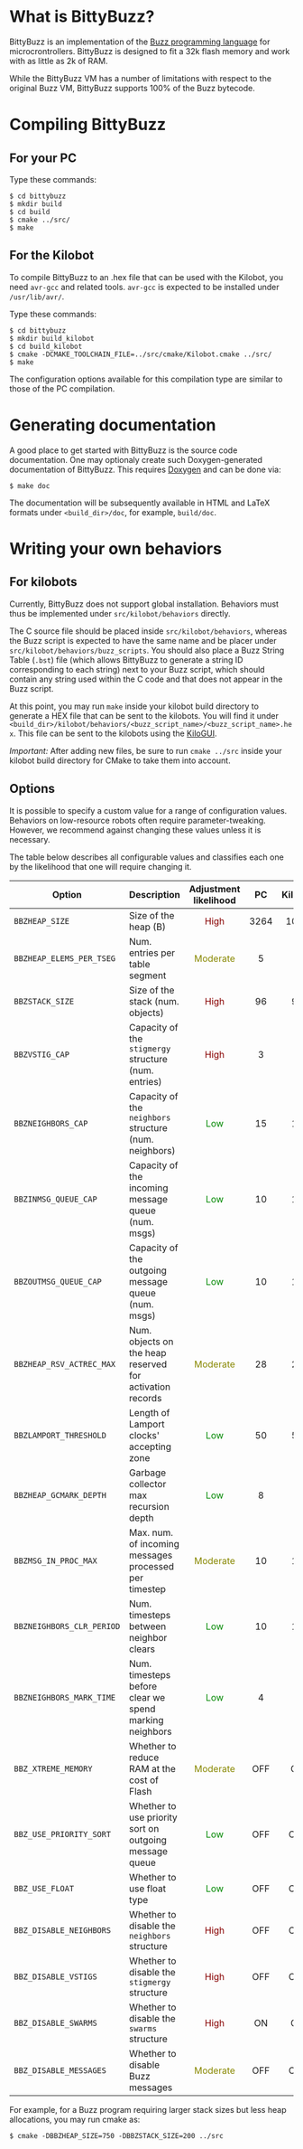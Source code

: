 What is BittyBuzz?
==================

BittyBuzz is an implementation of the
[Buzz programming language](http://the.swarming.buzz) for
microcrontrollers. BittyBuzz is designed to fit a 32k flash memory and
work with as little as 2k of RAM.

While the BittyBuzz VM has a number of limitations with respect to the
original Buzz VM, BittyBuzz supports 100% of the Buzz bytecode.

Compiling BittyBuzz
===================

For your PC
-----------

Type these commands:

    $ cd bittybuzz
    $ mkdir build
    $ cd build
    $ cmake ../src/
    $ make

For the Kilobot
---------------

To compile BittyBuzz to an .hex file that can be used with the
Kilobot, you need `avr-gcc` and related tools. `avr-gcc` is expected to be
installed under `/usr/lib/avr/`.

Type these commands:

    $ cd bittybuzz
    $ mkdir build_kilobot
    $ cd build_kilobot
    $ cmake -DCMAKE_TOOLCHAIN_FILE=../src/cmake/Kilobot.cmake ../src/
    $ make

The configuration options available for this compilation type are similar
to those of the PC compilation.

Generating documentation
========================

A good place to get started with BittyBuzz is the source code documentation.
One may optionaly create such Doxygen-generated documentation of BittyBuzz.
This requires [Doxygen](http://www.stack.nl/~dimitri/doxygen/) and can be done via:

    $ make doc

The documentation will be subsequently available in HTML and LaTeX formats
under `<build_dir>/doc`, for example, `build/doc`.

Writing your own behaviors
==========================

For kilobots
------------

Currently, BittyBuzz does not support global installation. Behaviors must thus be
implemented under `src/kilobot/behaviors` directly.

The C source file should be placed inside `src/kilobot/behaviors`,
whereas the Buzz script is expected to have the same name and be
placer under `src/kilobot/behaviors/buzz_scripts`. You should also place a
Buzz String Table (`.bst`) file (which allows BittyBuzz to generate a
string ID corresponding to each string) next to your Buzz script, which
should contain any string used within the C code and that does not appear
in the Buzz script.

At this point, you may run `make` inside your kilobot build directory to
generate a HEX file that can be sent to the kilobots. You will find it
under `<build_dir>/kilobot/behaviors/<buzz_script_name>/<buzz_script_name>.hex`.
This file can be sent to the kilobots using the
[KiloGUI](https://www.kilobotics.com/download).

_Important:_ After adding new files, be sure to run `cmake ../src` inside
your kilobot build directory for CMake to take them into account.

Options
-------

It is possible to specify a custom value for a range of configuration values.
Behaviors on low-resource robots often require parameter-tweaking. However, we
recommend against changing these values unless it is necessary.

The table below describes all configurable values and classifies each one by
the likelihood that one will require changing it.

|          Option           |                        Description                        |          Adjustment likelihood           |  PC  | Kilobot |
|---------------------------|-----------------------------------------------------------|:----------------------------------------:|:----:|:-------:|
| `BBZHEAP_SIZE`            | Size of the heap (B)                                      | <span style="color:#800">High</span>     | 3264 | 1088    |
| `BBZHEAP_ELEMS_PER_TSEG`  | Num. entries per table segment                            | <span style="color:#880">Moderate</span> | 5    | 5       |
| `BBZSTACK_SIZE`           | Size of the stack (num. objects)                          | <span style="color:#800">High</span>     | 96   | 96      |
| `BBZVSTIG_CAP`            | Capacity of the `stigmergy` structure (num. entries)      | <span style="color:#800">High</span>     | 3    | 3       |
| `BBZNEIGHBORS_CAP`        | Capacity of the `neighbors` structure (num. neighbors)    | <span style="color:#080">Low</span>      | 15   | 15      |
| `BBZINMSG_QUEUE_CAP`      | Capacity of the incoming message queue (num. msgs)        | <span style="color:#080">Low</span>      | 10   | 10      |
| `BBZOUTMSG_QUEUE_CAP`     | Capacity of the outgoing message queue (num. msgs)        | <span style="color:#080">Low</span>      | 10   | 10      |
| `BBZHEAP_RSV_ACTREC_MAX`  | Num. objects on the heap reserved for activation records  | <span style="color:#880">Moderate</span> | 28   | 28      |
| `BBZLAMPORT_THRESHOLD`    | Length of Lamport clocks' accepting zone                  | <span style="color:#080">Low</span>      | 50   | 50      |
| `BBZHEAP_GCMARK_DEPTH`    | Garbage collector max recursion depth                     | <span style="color:#080">Low</span>      | 8    | 8       |
| `BBZMSG_IN_PROC_MAX`      | Max. num. of incoming messages processed per timestep     | <span style="color:#880">Moderate</span> | 10   | 10      |
| `BBZNEIGHBORS_CLR_PERIOD` | Num. timesteps between neighbor clears                    | <span style="color:#080">Low</span>      | 10   | 10      |
| `BBZNEIGHBORS_MARK_TIME`  | Num. timesteps before clear we spend marking neighbors    | <span style="color:#080">Low</span>      | 4    | 4       |
| `BBZ_XTREME_MEMORY`       | Whether to reduce RAM at the cost of Flash                | <span style="color:#880">Moderate</span> | OFF  | ON      |
| `BBZ_USE_PRIORITY_SORT`   | Whether to use priority sort on outgoing message queue    | <span style="color:#080">Low</span>      | OFF  | OFF     |
| `BBZ_USE_FLOAT`           | Whether to use float type                                 | <span style="color:#080">Low</span>      | OFF  | OFF     |
| `BBZ_DISABLE_NEIGHBORS`   | Whether to disable the `neighbors` structure              | <span style="color:#800">High</span>     | OFF  | OFF     |
| `BBZ_DISABLE_VSTIGS`      | Whether to disable the `stigmergy` structure              | <span style="color:#800">High</span>     | OFF  | OFF     |
| `BBZ_DISABLE_SWARMS`      | Whether to disable the `swarms` structure                 | <span style="color:#800">High</span>     | ON   | ON      |
| `BBZ_DISABLE_MESSAGES`    | Whether to disable Buzz messages                          | <span style="color:#880">Moderate</span> | OFF  | OFF     |

For example, for a Buzz program requiring larger stack sizes but less heap allocations, you may run cmake as:

    $ cmake -DBBZHEAP_SIZE=750 -DBBZSTACK_SIZE=200 ../src
